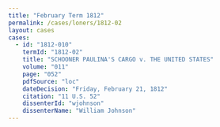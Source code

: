 ```yaml
---
title: "February Term 1812"
permalink: /cases/loners/1812-02
layout: cases
cases:
  - id: "1812-010"
    termId: "1812-02"
    title: "SCHOONER PAULINA'S CARGO v. THE UNITED STATES"
    volume: "011"
    page: "052"
    pdfSource: "loc"
    dateDecision: "Friday, February 21, 1812"
    citation: "11 U.S. 52"
    dissenterId: "wjohnson"
    dissenterName: "William Johnson"
---
```

